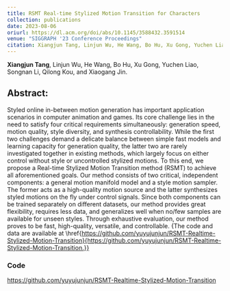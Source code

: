 ```yaml
---
title: RSMT Real-time Stylized Motion Transition for Characters
collection: publications
date: 2023-08-06
oriurl: https://dl.acm.org/doi/abs/10.1145/3588432.3591514
venue: "SIGGRAPH '23 Conference Proceedings" 
citation: Xiangjun Tang, Linjun Wu, He Wang, Bo Hu, Xu Gong, Yuchen Liao, Songnan Li, Qilong Kou, and Xiaogang Jin. 2023. RSMT: Real-time Stylized Motion Transition for Characters. In Special Interest Group on Computer Graphics and Interactive Techniques Conference Conference Proceedings (SIGGRAPH ’23 Conference Proceedings), August 6–10, 2023, Los Angeles, CA, USA. ACM, New York, NY, USA, 10 pages. https://doi.org/10.1145/3588432.3591514.
---
```




**Xiangjun Tang**, Linjun Wu, He Wang, Bo Hu, Xu Gong, Yuchen Liao, Songnan Li, Qilong Kou, and Xiaogang Jin.



## Abstract:

Styled online in-between motion generation has important application scenarios in computer animation and games. Its core challenge lies in the need to satisfy four critical requirements simultaneously: generation speed,  motion quality, style diversity, and synthesis controllability. While the first two challenges demand a delicate balance between simple fast models and learning capacity for generation quality, the latter two are rarely investigated together in existing methods, which largely focus on either control without style or uncontrolled stylized motions. To this end, we propose a Real-time Stylized Motion Transition method (RSMT) to achieve all aforementioned goals. Our method consists of two critical, independent components: a general motion manifold model and a style motion sampler. The former acts as a high-quality motion source and the latter synthesizes styled motions on the fly under control signals. Since both components can be trained separately on different datasets, our method provides great flexibility, requires less data, and generalizes well when no/few samples are available for unseen styles. Through exhaustive evaluation, our method proves to be fast, high-quality, versatile, and controllable. {The code and data are available at \href{https://github.com/yuyujunjun/RSMT-Realtime-Stylized-Motion-Transition}{https://github.com/yuyujunjun/RSMT-Realtime-Stylized-Motion-Transition.}}



### Code

https://github.com/yuyujunjun/RSMT-Realtime-Stylized-Motion-Transition